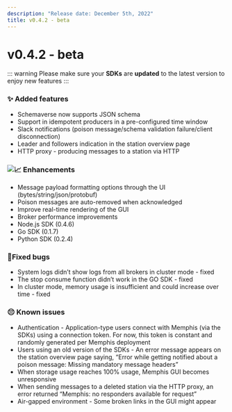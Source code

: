 ```yaml
---
description: "Release date: December 5th, 2022"
title: v0.4.2 - beta
---
```


# v0.4.2 - beta

<Subtitle></Subtitle>

<BigLink url="/docs/open-source-installation/kubernetes/how-to-upgrade" title="3 - Upgrade"/>

::: warning
Please make sure your **SDKs** are **updated** to the latest version to enjoy new features
:::

### :sparkles: Added features

- Schemaverse now supports JSON schema
- Support in idempotent producers in a pre-configured time window
- Slack notifications (poison message/schema validation failure/client disconnection)
- Leader and followers indication in the station overview page
- HTTP proxy - producing messages to a station via HTTP

### ![:chart_with_upwards_trend:](https://a.slack-edge.com/production-standard-emoji-assets/14.0/apple-medium/1f4c8.png) Enhancements

- Message payload formatting options through the UI (bytes/string/json/protobuf)
- Poison messages are auto-removed when acknowledged&#x20;
- Improve real-time rendering of the GUI
- Broker performance improvements
- Node.js SDK (0.4.6)
- Go SDK (0.1.7)
- Python SDK (0.2.4)

### :bug:Fixed bugs

- System logs didn’t show logs from all brokers in cluster mode - fixed
- The stop consume function didn’t work in the GO SDK - fixed
- In cluster mode, memory usage is insufficient and could increase over time - fixed

### :pensive: Known issues

- Authentication - Application-type users connect with Memphis (via the SDKs) using a connection token. For now, this token is constant and randomly generated per Memphis deployment
- Users using an old version of the SDKs - An error message appears on the station overview page saying, “Error while getting notified about a poison message: Missing mandatory message headers”
- When storage usage reaches 100% usage, Memphis GUI becomes unresponsive
- When sending messages to a deleted station via the HTTP proxy, an error returned “Memphis: no responders available for request”
- Air-gapped environment - Some broken links in the GUI might appear
